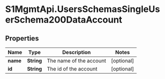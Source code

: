 # S1MgmtApi.UsersSchemasSingleUserSchema200DataAccount

## Properties
Name | Type | Description | Notes
------------ | ------------- | ------------- | -------------
**name** | **String** | The name of the account | [optional] 
**id** | **String** | The id of the account | [optional] 


